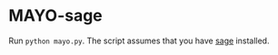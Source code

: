 # MAYO-sage

Run ``python mayo.py``.
The script assumes that you have [sage](https://www.sagemath.org/) installed.
